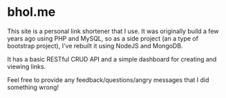 bhol.me
=======

This site is a personal link shortener that I use. It was originally build a few years ago using PHP and MySQL, so as a side project (an a type of bootstrap project), I've rebuilt it using NodeJS and MongoDB.

It has a basic RESTful CRUD API and a simple dashboard for creating and viewing links.

Feel free to provide any feedback/questions/angry messages that I did something wrong!
